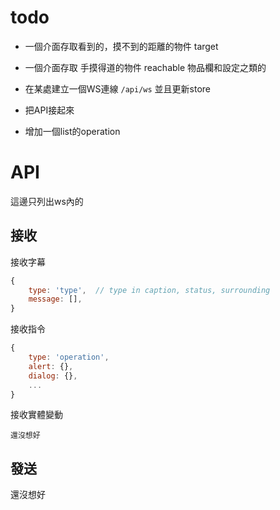 
# todo

* 一個介面存取看到的，摸不到的距離的物件 target
* 一個介面存取 手摸得道的物件 reachable 物品欄和設定之類的 

* 在某處建立一個WS連線 `/api/ws` 並且更新store
* 把API接起來

* 增加一個list的operation

# API
這邊只列出ws內的
## 接收
接收字幕
```js
{
    type: 'type',  // type in caption, status, surrounding
    message: [],
}
```

接收指令
```js
{
    type: 'operation',
    alert: {},
    dialog: {},
    ...
}
```

接收實體變動
```
還沒想好
```
## 發送
還沒想好

